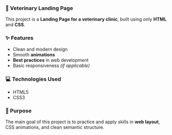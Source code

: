 
### 🐾 Veterinary Landing Page

This project is a **Landing Page for a veterinary clinic**, built using only **HTML** and **CSS**.

### ✨ Features

- Clean and modern design  
- Smooth **animations**  
- **Best practices** in web development  
- Basic responsiveness *(if applicable)*

### 💻 Technologies Used

- HTML5  
- CSS3

### 📌 Purpose

The main goal of this project is to practice and apply skills in **web layout**, CSS animations, and clean semantic structure.
